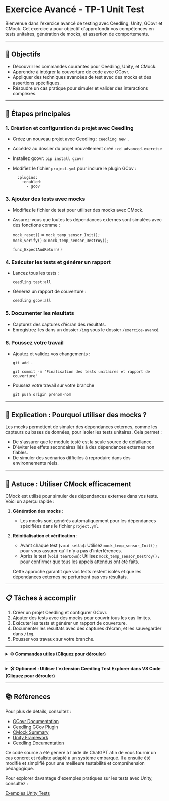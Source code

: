 # Exercice Avancé - TP-1  Unit Test

Bienvenue dans l'exercice avancé de testing avec Ceedling, Unity, GCovr et CMock. Cet exercice a pour objectif d'approfondir vos compétences en tests unitaires, génération de mocks, et assertion de comportements.

---

## 🎯 Objectifs

- Découvrir les commandes courantes pour Ceedling, Unity, et CMock.
- Apprendre à intégrer la couverture de code avec GCovr.
- Appliquer des techniques avancées de test avec des mocks et des assertions spécifiques.
- Résoudre un cas pratique pour simuler et valider des interactions complexes.

---

## 🚀 Étapes principales

### 1. Création et configuration du projet avec Ceedling

- Créez un nouveau projet avec Ceedling :
  `ceedling new .`

- Accédez au dossier du projet nouvellement créé :
  `cd advanced-exercise`

- Installez gcovr:
`pip install gcovr`

- Modifiez le fichier `project.yml` pour inclure le plugin GCov :

        :plugins:        
          :enabled:
            - gcov

### 3. Ajouter des tests avec mocks

- Modifiez le fichier de test pour utiliser des mocks avec CMock.
- Assurez-vous que toutes les dépendances externes sont simulées avec des fonctions comme :

  `mock_reset()` ≃ `mock_temp_sensor_Init();`   
  `mock_verify()` ≃  `mock_temp_sensor_Destroy();`
   
  `func_ExpectAndReturn()`
  
### 4. Exécuter les tests et générer un rapport

- Lancez tous les tests :
  
  `ceedling test:all`

- Générez un rapport de couverture :
  
  `ceedling gcov:all`

### 5. Documenter les résultats

- Capturez des captures d’écran des résultats.
- Enregistrez-les dans un dossier `/img` sous le dossier `/exercice-avancé`.

### 6. Poussez votre travail

- Ajoutez et validez vos changements :
  
   `git add .`
  
   `git commit -m "Finalisation des tests unitaires et rapport de couverture"`
  
-  Poussez votre travail sur votre branche
  
   `git push origin prenom-nom`


---

## 📖 Explication : Pourquoi utiliser des mocks ?

Les mocks permettent de simuler des dépendances externes, comme les capteurs ou bases de données, pour isoler les tests unitaires. Cela permet :
- De s'assurer que le module testé est la seule source de défaillance.
- D'éviter les effets secondaires liés à des dépendances externes non fiables.
- De simuler des scénarios difficiles à reproduire dans des environnements réels.

---


## 🚀 Astuce : Utiliser CMock efficacement

CMock est utilisé pour simuler des dépendances externes dans vos tests. Voici un aperçu rapide :

1. **Génération des mocks** :
   - Les mocks sont générés automatiquement pour les dépendances spécifiées dans le fichier `project.yml`.

2. **Réinitialisation et vérification** :
   - Avant chaque test (`void setUp`): Utilisez `mock_temp_sensor_Init();` pour vous assurer qu'il n'y a pas d'interférences.
   - Après le test (`void tearDown`): Utilisez `mock_temp_sensor_Destroy();` pour confirmer que tous les appels attendus ont été faits.   
   
   Cette approche garantit que vos tests restent isolés et que les dépendances externes ne perturbent pas vos résultats.

---


## 📋 Tâches à accomplir

1. Créer un projet Ceedling et configurer GCovr.
2. Ajouter des tests avec des mocks pour couvrir tous les cas limites.
3. Exécuter les tests et générer un rapport de couverture.
4. Documenter les résultats avec des captures d’écran, et les sauvegarder dans `/img`.
5. Pousser vos travaux sur votre branche.

---

<details>
   
<summary><strong>⚙️ Commandes utiles (Cliquez pour dérouler)</strong></summary>


Voici une liste de commandes que vous pouvez utiliser dans ce projet :

| **Outil**         | **Commande**                      | **Description**                                                                              |
|--------------------|-----------------------------------|----------------------------------------------------------------------------------------------|
| **Ceedling**       | `ceedling new PROJECT_NAME`       | Crée un nouveau projet Ceedling dans le dossier `PROJECT_NAME`.                              |
|                    | `ceedling test:all`              | Exécute tous les tests présents dans le projet.                                              |
|                    | `ceedling version`               | Affiche la version actuelle de Ceedling installée.                                           |
|                    | `ceedling help`               | Afficher l'aide pour Ceedling.                                           |
|                    | `ceedling clobber`               | Effacer touts els fichiers générés.                                           |
|                    | `ceedling summary`               | Affiche un résumé des résultats des tests exécutés.                                        |
| **Unity**          | `TEST_ASSERT(condition)`         | Vérifie qu'une condition est vraie.                                                         |
|                    | `TEST_ASSERT_FALSE(condition)` | Vérifie qu'une condition est fausse.                                |
|                    | `TEST_ASSERT_EQUAL(expected, actual)` | Vérifie que les valeurs `expected` et `actual` sont égales.                                |
|                    | `TEST_ASSERT_NULL(pointer)`       | Vérifie que le pointeur est nul.                                                            |
|                    | `TEST_ASSERT_EQUAL_INT(expected, actual)` |Compare deux entiers en affichant les erreurs en tant qu'entiers signés.                                |
|                    | `TEST_ASSERT_FLOAT_WITHIN(delta, expected, actual)` | Vérifie qu'une valeur flottante est dans une plage spécifiée autour de la valeur attendue.                                |
|                    | `TEST_ASSERT_NOT_NULL(pointer)`   | Vérifie que le pointeur n'est pas nul.                                                      |
|                    | `TEST_FAIL()`                    | Force l'échec d'un test avec un message optionnel.                                          |
| **CMock**          | `mock_function()`                | Génère un mock pour une fonction externe.                                                   |
|                    | `mock_reset()`                   | Réinitialise tous les appels mockés pour éviter les interférences entre tests.              |
|                    | `mock_verify()`                  | Vérifie si les appels attendus ont été effectués.                                           |
|                    | `func_Expect(expected_params)	`                  | Attend un appel à la fonction avec des arguments spécifiques.                                           |
|                    | `func_ExpectAnyArgs()	`                  | Attend un appel à la fonction sans vérifier les arguments.                                           |
|                    | `func_AddCallback(callback)	`                  | Appelle un callback personnalisé pour remplacer le comportement du mock.                                           |
|                    | `func_ExpectAndThrow(params, error)`                  | Simule une exception lors de l'appel d'une fonction.                                          |

</details>

---

<details>
   
<summary><strong>🛠️ Optionnel : Utiliser l'extension Ceedling Test Explorer dans VS Code (Cliquez pour dérouler)</strong></summary>


Pour simplifier l'exécution et la gestion des tests, vous pouvez installer l'extension **Ceedling Test Explorer** dans Visual Studio Code. Cette extension permet de :
- Visualiser tous vos tests dans une interface conviviale.
- Exécuter les tests directement depuis la barre latérale de VS Code.
- Analyser les résultats des tests rapidement grâce à un résumé clair.

#### Installation :
1. Ouvrez l’onglet des extensions dans VS Code (Ctrl+Shift+X).
2. Recherchez **Ceedling Test Explorer**.
3. Cliquez sur **Install** pour l'ajouter à votre environnement.

#### Interface de l'extension :
Voici un aperçu de l'extension en action :

![Screenshot 2024-11-26 040245](https://github.com/user-attachments/assets/1c3b5d91-bcc7-480d-98df-57390e1b702f)

---

#### Remarque :
L'utilisation de cette extension est **optionnelle**, mais elle peut considérablement améliorer votre expérience avec Ceedling dans VS Code.

</details>

---

## 📚 Références

Pour plus de détails, consultez :
- [GCovr Documentation](https://gcovr.com/en/stable/)
- [Ceedling GCov Plugin](https://github.com/ThrowTheSwitch/Ceedling/tree/master/plugins/gcov)
- [CMock Summary](https://github.com/ThrowTheSwitch/CMock/blob/master/docs/CMock_Summary.md)
- [Unity Framework](https://github.com/ThrowTheSwitch/Unity/tree/master)
- [Ceedling Documentation](https://github.com/ThrowTheSwitch/Ceedling/tree/master/docs)

Ce code source a été généré à l'aide de ChatGPT afin de vous fournir un cas concret et réaliste adapté à un système embarqué. Il a ensuite été modifié et simplifié pour une meilleure testabilité et compréhension pédagogique.

Pour explorer davantage d'exemples pratiques sur les tests avec Unity, consultez :

[Exemples Unity Tests](https://github.com/ThrowTheSwitch/Unity/tree/master/examples)


